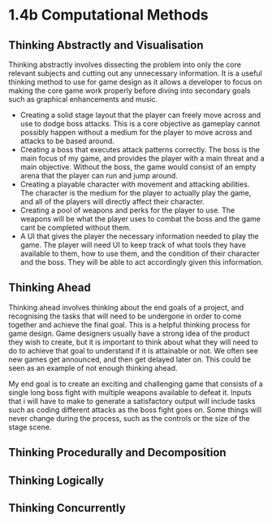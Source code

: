 # 1.4b Computational Methods

## Thinking Abstractly and Visualisation

Thinking abstractly involves dissecting the problem into only the core relevant subjects and cutting out any unnecessary information. It is a useful thinking method to use for game design as it allows a developer to focus on making the core game work properly before diving into secondary goals such as graphical enhancements and music.

* Creating a solid stage layout that the player can freely move across and use to dodge boss attacks. This is a core objective as gameplay cannot possibly happen without a medium for the player to move across and attacks to be based around.
* Creating a boss that executes attack patterns correctly. The boss is the main focus of my game, and provides the player with a main threat and a main objective. Without the boss, the game would consist of an empty arena that the player can run and jump around.
* Creating a playable character with movement and attacking abilities. The character is the medium for the player to actually play the game, and all of the players will directly affect their character.
* Creating a pool of weapons and perks for the player to use. The weapons will be what the player uses to combat the boss and the game cant be completed without them.
* A UI that gives the player the necessary information needed to play the game. The player will need UI to keep track of what tools they have available to them, how to use them, and the condition of their character and the boss. They will be able to act accordingly given this information.



## Thinking Ahead

Thinking ahead involves thinking about the end goals of a project, and recognising the tasks that will need to be undergone in order to come together and achieve the final goal. This is a helpful thinking process for game design. Game designers usually have a strong idea of the product they wish to create, but it is important to think about what they will need to do to achieve that goal to understand if it is attainable or not. We often see new games get announced, and then get delayed later on. This could be seen as an example of not enough thinking ahead.



My end goal is to create an exciting and challenging game that consists of a single long boss fight with multiple weapons available to defeat it. Inputs that i will have to make to generate a satisfactory output will include tasks such as coding different attacks as the boss fight goes on. Some things will never change during the process, such as the controls or the size of the stage scene.

## Thinking Procedurally and Decomposition

## Thinking Logically

## Thinking Concurrently
